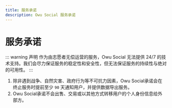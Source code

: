 ```yaml
---
title: 服务承诺
description: Owu Social 服务承诺
---
```


# 服务承诺

::: warning 声明
作为由志愿者无偿运营的服务，Owu Social 无法提供 24/7 的技术支持。我们会尽力保证服务的稳定性和安全性，但无法保证服务的持续性与绝对的可用性。
:::

1. 除非遇到战争、自然灾害、政府行为等不可抗力因素，Owu Social承诺会在终止服务时提前至少 `90` 天通知用户，并提供数据导出服务。
2. Owu Social承诺不会出售、交易或以其他方式转移用户的个人身份信息给外部方。
